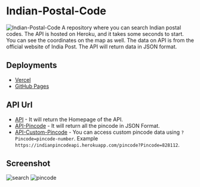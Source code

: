 # Indian-Postal-Code
![Indian-Postal-Code](https://socialify.git.ci/harsh1x4/Indian-Postal-Code/image?font=KoHo&language=1&name=1&owner=1&pattern=Charlie%20Brown&theme=Dark)
A repository where you can search Indian postal codes. The API is hosted on Heroku, and it takes some seconds to start. You can see the coordinates on the map as well. The data on API is from the official website of India Post. The API will return data in JSON format.

## Deployments
- [Vercel](https://indian-postal-code.vercel.app)
- [GitHub Pages](https://harsh1x4.github.io/Indian-Postal-Code/)

## API Url
- [API](https://indianpincodeapi.herokuapp.com) - It will return the Homepage of the API.
- [API-Pincode](https://indianpincodeapi.herokuapp.com/pincode) - It will return all the pincode in JSON Format.
- [API-Custom-Pincode](https://indianpincodeapi.herokuapp.com/pincode?Pincode=828112) - You can access custom pincode data using ```?Pincode=pincode-number```. Example ```https://indianpincodeapi.herokuapp.com/pincode?Pincode=828112```.

## Screenshot
![search](https://user-images.githubusercontent.com/93096721/199703202-c698b78e-712b-47fb-bd4c-33e98b878c8a.png)
![pincode](https://user-images.githubusercontent.com/93096721/199703797-6e2edbd0-bf9b-4b23-9d5f-d407799e61e1.png)
